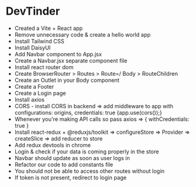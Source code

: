 # DevTinder

- Created a Vite + React app
- Remove unnecessary code & create a hello world app
- Install Tailwind CSS
- Install DaisyUI
- Add Navbar component to App.jsx
- Create a Navbar.jsx separate component file
- Install react router dom
- Create BrowserRouter > Routes > Route=/ Body > RouteChildren
- Create an Outlet in your Body component
- Create a Footer
- Create a Login page
- Install axios
- CORS - install CORS in backend => add middleware to app with configurations: origins, credentials: true {app.use(cors());}
- Whenever you're making API calls so pass axios => { withCredentials: true }
- Install react-redux + @reduxjs/toolkit => configureStore => Provider => createSlice => add reducer to store
- Add redux devtools in chrome
- Login & check if your data is coming properly in the store
- Navbar should update as soon as user logs in
- Refactor our code to add constants file
- You should not be able to access other routes without login 
- If token is not present, redirect to login page
